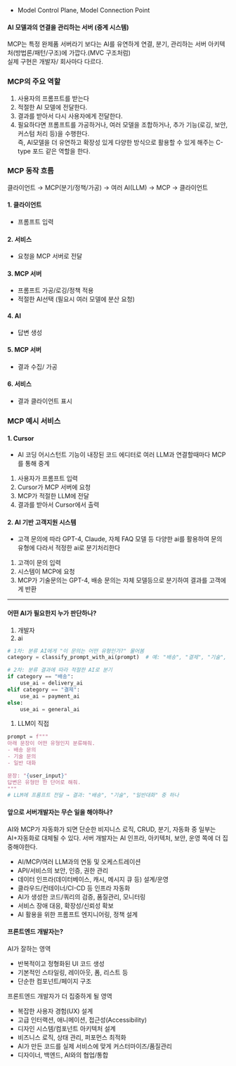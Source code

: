 - Model Control Plane, Model Connection Point
#### AI 모델과의 연결을 관리하는 서버 (중계 시스템)
MCP는 특정 완제품 서버라기 보다는 AI를 유연하게 연결, 분기, 관리하는 서버 아키텍처(방법론/패턴/구조)에 가깝다.(MVC 구조처럼)  
실제 구현은 개발자/ 회사마다 다르다. 

### MCP의 주요 역할
1. 사용자의 프롬프트를 받는다
2. 적절한 AI 모델에 전달한다.
3. 결과를 받아서 다시 사용자에게 전달한다.
4. 필요하다면 프롬프트를 가공하거나, 여러 모델을 조합하거나, 추가 기능(로깅, 보안, 커스텀 처리 등)을 수행한다.  
즉, AI모델을 더 유연하고 확장성 있게 다양한 방식으로 활용할 수 있게 해주는 C-type 포드 같은 역할을 한다.
### MCP 동작 흐름
클라이언트 → MCP(분기/정책/가공) → 여러 AI(LLM) → MCP → 클라이언트
#### 1. 클라이언트
- 프롬프트 입력
#### 2. 서비스
- 요청을 MCP 서버로 전달
#### 3. MCP 서버
- 프롬프트 가공/로깅/정책 적용
- 적절한 AI선택 (필요시 여러 모델에 분산 요청)
#### 4. AI
- 답변 생성
#### 5. MCP 서버
- 결과 수집/ 가공
#### 6. 서비스
- 결과 클라이언트 표시

### MCP 예시 서비스
#### 1. Cursor
- AI 코딩 어시스턴트 기능이 내장된 코드 에디터로 여러 LLM과 연결할때마다 MCP를 통해 중계
1. 사용자가 프롬프트 입력
2. Cursor가 MCP 서버에 요청
3. MCP가 적절한 LLM에 전달
4. 결과를 받아서 Cursor에서 출력

#### 2. AI 기반 고객지원 시스템
- 고객 문의에 따라 GPT-4, Claude, 자체 FAQ 모델 등 다양한 ai를 활용하여 문의 유형에 다라서 적정한 ai로 분기처리한다
1. 고객이 문의 입력
2. 시스템이 MCP에 요청
3. MCP가 기술문의는 GPT-4, 배송 문의는 자체 모델등으로 분기하여 결과를 고객에게 반환

---
#### 어떤 AI가 필요한지 누가 판단하나?
1. 개발자
2. ai
```python
# 1차: 분류 AI에게 "이 문의는 어떤 유형인가?" 물어봄
category = classify_prompt_with_ai(prompt)  # 예: "배송", "결제", "기술", "기타"

# 2차: 분류 결과에 따라 적절한 AI로 분기
if category == "배송":
    use_ai = delivery_ai
elif category == "결제":
    use_ai = payment_ai
else:
    use_ai = general_ai
```
1. LLM이 직접
```python
prompt = f"""
아래 문장이 어떤 유형인지 분류해줘. 
- 배송 문의
- 기술 문의
- 일반 대화

문장: "{user_input}"
답변은 유형만 한 단어로 해줘.
"""
# LLM에 프롬프트 전달 → 결과: "배송", "기술", "일반대화" 중 하나
```

#### 앞으로 서버개발자는 무슨 일을 해야하나?
AI와 MCP가 자동화가 되면 단순한 비지니스 로직, CRUD, 분기, 자동화 중 일부는 AI+자동화로 대체될 수 있다.
서버 개발자는 AI 인프라, 아키텍처, 보안, 운영 쪽에 더 집중해야한다.
- AI/MCP/여러 LLM과의 연동 및 오케스트레이션
- API/서비스의 보안, 인증, 권한 관리
- 데이터 인프라(데이터베이스, 캐시, 메시지 큐 등) 설계/운영
- 클라우드/컨테이너/CI-CD 등 인프라 자동화
- AI가 생성한 코드/쿼리의 검증, 품질관리, 모니터링
- 서비스 장애 대응, 확장성/신뢰성 확보
- AI 활용을 위한 프롬프트 엔지니어링, 정책 설계

#### 프론트엔드 개발자는?
AI가 잘하는 영역
- 반복적이고 정형화된 UI 코드 생성
- 기본적인 스타일링, 레이아웃, 폼, 리스트 등
- 단순한 컴포넌트/페이지 구조  

프론트엔드 개발자가 더 집중하게 될 영역
- 복잡한 사용자 경험(UX) 설계
- 고급 인터랙션, 애니메이션, 접근성(Accessibility)
- 디자인 시스템/컴포넌트 아키텍처 설계
- 비즈니스 로직, 상태 관리, 퍼포먼스 최적화
- AI가 만든 코드를 실제 서비스에 맞게 커스터마이즈/품질관리
- 디자이너, 백엔드, AI와의 협업/통합

